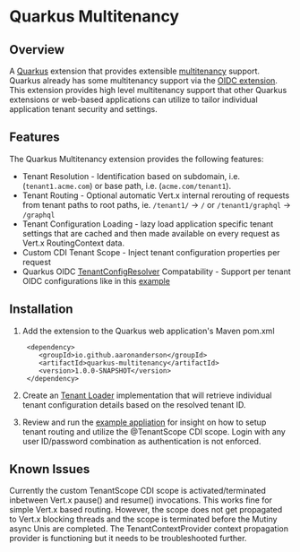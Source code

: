 # Quarkus Multitenancy

## Overview

A [Quarkus](https://quarkus.io/) extension that provides extensible [multitenancy](https://en.wikipedia.org/wiki/Multitenancy) support.  Quarkus already has some multitenancy support via the [OIDC extension](https://quarkus.io/guides/security-openid-connect-multitenancy). This extension provides high level multitenancy support that other Quarkus extensions or web-based applications can utilize to tailor individual application tenant security and settings.

## Features
The Quarkus Multitenancy extension provides the following features:

* Tenant Resolution - Identification based on subdomain, i.e. (`tenant1.acme.com`) or base path, i.e. (`acme.com/tenant1`).
* Tenant Routing - Optional automatic Vert.x internal rerouting of requests from tenant paths to root paths, ie. `/tenant1/` -> `/` or `/tenant1/graphql` -> `/graphql`
* Tenant Configuration Loading - lazy load application specific tenant settings that are cached and then made available on every request as Vert.x RoutingContext data.
* Custom CDI Tenant Scope - Inject tenant configuration properties per request
* Quarkus OIDC [TenantConfigResolver](https://quarkus.io/guides/security-openid-connect-multitenancy) Compatability - Support per tenant OIDC configurations like in this [example](example/src/main/java/io/github/aaronanderson/multitenancy/example/TenantConfigResolverImpl.java)


## Installation

1. Add the extension to the Quarkus web application's Maven pom.xml
    ```
     <dependency>
	 	<groupId>io.github.aaronanderson</groupId>
  		<artifactId>quarkus-multitenancy</artifactId>
    	<version>1.0.0-SNAPSHOT</version>
     </dependency>
    ```

1. Create an [Tenant Loader](runtime/src/main/java/io/github/aaronanderson/quarkus/multitenancy/runtime/TenantLoader.java) implementation that will retrieve individual tenant configuration details based on the resolved tenant ID.

1. Review and run the [example appliation](example) for insight on how to setup tenant routing and utilize the @TenantScope CDI scope. Login with any user ID/password combination as authentication is not enforced. 

## Known Issues
Currently the custom TenantScope CDI scope is activated/terminated inbetween Vert.x pause() and resume() invocations. This works fine for simple Vert.x based routing. However, the scope does not get propagated to Vert.x blocking threads and the scope is terminated before the Mutiny async Unis are completed. The TenantContextProvider context propagation provider is functioning but it needs to be troubleshooted further.

